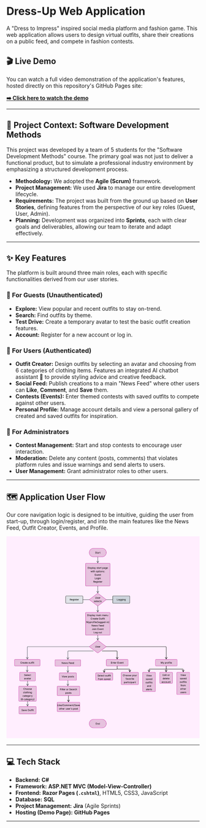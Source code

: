 # Dress-Up Web Application

A "Dress to Impress" inspired social media platform and fashion game. This web application allows users to design virtual outfits, share their creations on a public feed, and compete in fashion contests.

## 🎬 Live Demo

You can watch a full video demonstration of the application's features, hosted directly on this repository's GitHub Pages site:

**[➡️ Click here to watch the demo](https://Denisa2004.github.io/Dress-Up-Web-Application/)**

---

## 📖 Project Context: Software Development Methods

This project was developed by a team of 5 students for the "Software Development Methods" course. The primary goal was not just to deliver a functional product, but to simulate a professional industry environment by emphasizing a structured development process.

* **Methodology:** We adopted the **Agile (Scrum)** framework.
* **Project Management:** We used **Jira** to manage our entire development lifecycle.
* **Requirements:** The project was built from the ground up based on **User Stories**, defining features from the perspective of our key roles (Guest, User, Admin).
* **Planning:** Development was organized into **Sprints**, each with clear goals and deliverables, allowing our team to iterate and adapt effectively.

---

## ✨ Key Features

The platform is built around three main roles, each with specific functionalities derived from our user stories.

### 👤 For Guests (Unauthenticated)
* **Explore:** View popular and recent outfits to stay on-trend.
* **Search:** Find outfits by theme.
* **Test Drive:** Create a temporary avatar to test the basic outfit creation features.
* **Account:** Register for a new account or log in.

### 🎀 For Users (Authenticated)
* **Outfit Creator:** Design outfits by selecting an avatar and choosing from 6 categories of clothing items. Features an integrated AI chatbot assistant 🤖 to provide styling advice and creative feedback.
* **Social Feed:** Publish creations to a main "News Feed" where other users can **Like**, **Comment**, and **Save** them.
* **Contests (Events):** Enter themed contests with saved outfits to compete against other users.
* **Personal Profile:** Manage account details and view a personal gallery of created and saved outfits for inspiration.

### 👑 For Administrators
* **Contest Management:** Start and stop contests to encourage user interaction.
* **Moderation:** Delete any content (posts, comments) that violates platform rules and issue warnings and send alerts to users.
* **User Management:** Grant administrator roles to other users.

---

## 🗺️ Application User Flow

Our core navigation logic is designed to be intuitive, guiding the user from start-up, through login/register, and into the main features like the News Feed, Outfit Creator, Events, and Profile.

![User Flow Diagram](workflow.jpeg)

---

## 💻 Tech Stack

* **Backend:** **C#**
* **Framework:** **ASP.NET MVC (Model-View-Controller)**
* **Frontend:** **Razor Pages (`.cshtml`)**, HTML5, CSS3, JavaScript
* **Database:** **SQL**
* **Project Management:** **Jira** (Agile Sprints)
* **Hosting (Demo Page):** **GitHub Pages**

---
